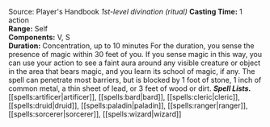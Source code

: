 Source: Player's Handbook
*1st-level divination (ritual)*
**Casting Time:** 1 action  
**Range:** Self  
**Components:** V, S  
**Duration:** Concentration, up to 10 minutes
For the duration, you sense the presence of magic within 30 feet of you. If you sense magic in this way, you can use your action to see a faint aura around any visible creature or object in the area that bears magic, and you learn its school of magic, if any.
The spell can penetrate most barriers, but is blocked by 1 foot of stone, 1 inch of common metal, a thin sheet of lead, or 3 feet of wood or dirt.
***Spell Lists.*** [[spells:artificer|artificer]], [[spells:bard|bard]], [[spells:cleric|cleric]], [[spells:druid|druid]], [[spells:paladin|paladin]], [[spells:ranger|ranger]], [[spells:sorcerer|sorcerer]], [[spells:wizard|wizard]]